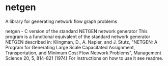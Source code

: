 # netgen
A library for generating network flow graph problems

netgen - C version of the standard NETGEN network generator 
          This program is a functional equivalent of the
          standard network generator NETGEN described in:
		Klingman, D., A. Napier, and J. Stutz, "NETGEN:  A Program
		  for Generating Large Scale Capacitated Assignment,
		  Transportation, and Minimum Cost Flow Network Problems",
		  Management Science 20, 5, 814-821 (1974)
For instructions on how to use it see readme. 
